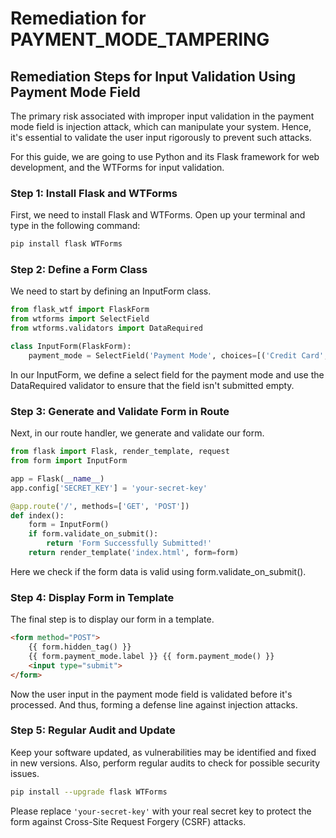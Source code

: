 # Remediation for PAYMENT_MODE_TAMPERING

## Remediation Steps for Input Validation Using Payment Mode Field

The primary risk associated with improper input validation in the payment mode field is injection attack, which can manipulate your system. Hence, it's essential to validate the user input rigorously to prevent such attacks.

For this guide, we are going to use Python and its Flask framework for web development, and the WTForms for input validation.

### Step 1: Install Flask and WTForms

First, we need to install Flask and WTForms. Open up your terminal and type in the following command:

```bash
pip install flask WTForms  
```

### Step 2: Define a Form Class

We need to start by defining an InputForm class.

```python
from flask_wtf import FlaskForm
from wtforms import SelectField
from wtforms.validators import DataRequired

class InputForm(FlaskForm):
    payment_mode = SelectField('Payment Mode', choices=[('Credit Card', 'Credit Card'), ('Debit Card', 'Debit Card'), ('Online Banking', 'Online Banking')], validators=[DataRequired()])
```

In our InputForm, we define a select field for the payment mode and use the DataRequired validator to ensure that the field isn't submitted empty.

### Step 3: Generate and Validate Form in Route

Next, in our route handler, we generate and validate our form.

```python
from flask import Flask, render_template, request
from form import InputForm

app = Flask(__name__)
app.config['SECRET_KEY'] = 'your-secret-key'

@app.route('/', methods=['GET', 'POST'])
def index():
    form = InputForm()
    if form.validate_on_submit():
        return 'Form Successfully Submitted!'
    return render_template('index.html', form=form)
```

Here we check if the form data is valid using form.validate_on_submit().

### Step 4: Display Form in Template

The final step is to display our form in a template.

```html
<form method="POST">
    {{ form.hidden_tag() }}
    {{ form.payment_mode.label }} {{ form.payment_mode() }}
    <input type="submit">
</form>
```

Now the user input in the payment mode field is validated before it's processed. And thus, forming a defense line against injection attacks.

### Step 5: Regular Audit and Update

Keep your software updated, as vulnerabilities may be identified and fixed in new versions. Also, perform regular audits to check for possible security issues.

```bash
pip install --upgrade flask WTForms 
```

Please replace `'your-secret-key'` with your real secret key to protect the form against Cross-Site Request Forgery (CSRF) attacks.
